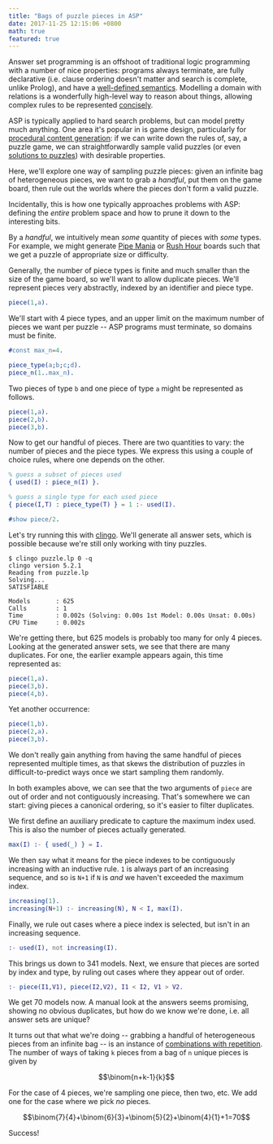 ```yaml
---
title: "Bags of puzzle pieces in ASP"
date: 2017-11-25 12:15:06 +0800
math: true
featured: true
---
```


Answer set programming is an offshoot of traditional logic programming with a number of nice properties: programs always terminate, are fully declarative (i.e. clause ordering doesn't matter and search is complete, unlike Prolog), and have a [well-defined semantics](https://en.wikipedia.org/wiki/Stable_model_semantics). Modelling a domain with relations is a wonderfully high-level way to reason about things, allowing complex rules to be represented [concisely](https://en.wikipedia.org/wiki/Answer_set_programming#Examples_of_ASP_programs).

ASP is typically applied to hard search problems, but can model pretty much anything. One area it's popular in is game design, particularly for [procedural content generation](https://adamsmith.as/papers/tciaig-asp4pcg.pdf): if we can write down the rules of, say, a puzzle game, we can straightforwardly sample valid puzzles (or even [solutions to puzzles](https://adamsmith.as/papers/fdg2013_shortcuts.pdf)) with desirable properties.

Here, we'll explore one way of sampling puzzle pieces: given an infinite bag of heterogeneous pieces, we want to grab a _handful_, put them on the game board, then rule out the worlds where the pieces don't form a valid puzzle.

Incidentally, this is how one typically approaches problems with ASP: defining the _entire_ problem space and how to prune it down to the interesting bits.

By a _handful_, we intuitively mean _some_ quantity of pieces with _some_ types. For example, we might generate [Pipe Mania](https://en.wikipedia.org/wiki/Pipe_Mania) or [Rush Hour](https://en.wikipedia.org/wiki/Rush_Hour_(puzzle)) boards such that we get a puzzle of appropriate size or difficulty.

Generally, the number of piece types is finite and much smaller than the size of the game board, so we'll want to allow duplicate pieces. We'll represent pieces very abstractly, indexed by an identifier and piece type.

```erlang
piece(1,a).
```

We'll start with 4 piece types, and an upper limit on the maximum number of pieces we want per puzzle -- ASP programs must terminate, so domains must be finite.

```erlang
#const max_n=4.

piece_type(a;b;c;d).
piece_n(1..max_n).
```

Two pieces of type `b` and one piece of type `a` might be represented as follows.

```erlang
piece(1,a).
piece(2,b).
piece(3,b).
```

Now to get our handful of pieces. There are two quantities to vary: the number of pieces and the piece types. We express this using a couple of choice rules, where one depends on the other.

```erlang
% guess a subset of pieces used
{ used(I) : piece_n(I) }.

% guess a single type for each used piece
{ piece(I,T) : piece_type(T) } = 1 :- used(I).

#show piece/2.
```

Let's try running this with [clingo](https://potassco.org/clingo/run/). We'll generate all answer sets, which is possible because we're still only working with tiny puzzles.

```
$ clingo puzzle.lp 0 -q
clingo version 5.2.1
Reading from puzzle.lp
Solving...
SATISFIABLE

Models       : 625
Calls        : 1
Time         : 0.002s (Solving: 0.00s 1st Model: 0.00s Unsat: 0.00s)
CPU Time     : 0.002s
```

We're getting there, but 625 models is probably too many for only 4 pieces. Looking at the generated answer sets, we see that there are many duplicates. For one, the earlier example appears again, this time represented as:

```erlang
piece(1,a).
piece(3,b).
piece(4,b).
```

Yet another occurrence:

```erlang
piece(1,b).
piece(2,a).
piece(3,b).
```

We don't really gain anything from having the same handful of pieces represented multiple times, as that skews the distribution of puzzles in difficult-to-predict ways once we start sampling them randomly.

In both examples above, we can see that the two arguments of `piece` are out of order and not contiguously increasing. That's somewhere we can start: giving pieces a canonical ordering, so it's easier to filter duplicates.

We first define an auxiliary predicate to capture the maximum index used. This is also the number of pieces actually generated.

```erlang
max(I) :- { used(_) } = I.
```

We then say what it means for the piece indexes to be contiguously increasing with an inductive rule. `1` is always part of an increasing sequence, and so is `N+1` if `N` is _and_ we haven't exceeded the maximum index.

```erlang
increasing(1).
increasing(N+1) :- increasing(N), N < I, max(I).
```

Finally, we rule out cases where a piece index is selected, but isn't in an increasing sequence.

```erlang
:- used(I), not increasing(I).
```

This brings us down to 341 models. Next, we ensure that pieces are sorted by index and type, by ruling out cases where they appear out of order.

```erlang
:- piece(I1,V1), piece(I2,V2), I1 < I2, V1 > V2.
```

We get 70 models now. A manual look at the answers seems promising, showing no obvious duplicates, but how do we know we're done, i.e. all answer sets are unique?

It turns out that what we're doing -- grabbing a handful of heterogeneous pieces from an infinite bag -- is an instance of [combinations with repetition](https://en.wikipedia.org/wiki/Combination#Number_of_combinations_with_repetition). The number of ways of taking `k` pieces from a bag of `n` unique pieces is given by

$$\binom{n+k-1}{k}$$

For the case of 4 pieces, we're sampling one piece, then two, etc. We add one for the case where we pick _no_ pieces.

$$\binom{7}{4}+\binom{6}{3}+\binom{5}{2}+\binom{4}{1}+1=70$$

Success!
